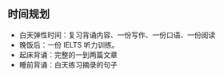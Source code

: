 
## 时间规划

- 白天弹性时间：复习背诵内容、一份写作、一份口语、一份阅读
- 晚饭后：一份 IELTS 听力训练。
- 起床背诵：完整的一到两篇文章
- 睡前背诵：白天练习摘录的句子




